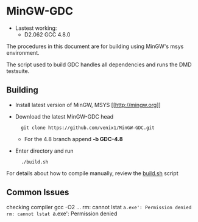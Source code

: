 MinGW-GDC
=========

 * Lastest working:
   * D2.062 GCC 4.8.0

The procedures in this document are for building using MinGW's msys environment.

The script used to build GDC handles all dependencies and runs the DMD testsuite.

Building
--------

* Install latest version of MinGW, MSYS [[http://mingw.org]]

* Download the latest MinGW-GDC head

	    git clone https://github.com/venix1/MinGW-GDC.git

  * For the 4.8 branch append **-b GDC-4.8**

* Enter directory and run

	    ./build.sh 


For details about how to compile manually, review the [build.sh](https://github.com/venix1/MinGW-GDC/blob/master/build.sh) script 

Common Issues
-------------

checking compiler gcc -O2 ... rm: cannot lstat `a.exe': Permission denied
rm: cannot lstat `a.exe': Permission denied
